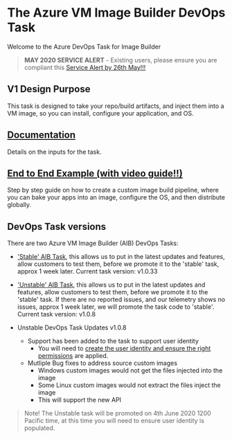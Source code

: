 # The Azure VM Image Builder DevOps Task  

Welcome to the Azure DevOps Task for Image Builder

> **MAY 2020 SERVICE ALERT** - Existing users, please ensure you are compliant this [Service Alert by 26th May!!!](https://github.com/danielsollondon/azvmimagebuilder#service-update-may-2020-action-needed-by-26th-may---please-review)

## V1 Design Purpose
This task is designed to take your repo/build artifacts, and inject them into a VM image, so you can install, configure your application, and OS.
 
## [Documentation](./DocsReadme.md)
Details on the inputs for the task.

## [End to End Example (with video guide!!)](./BuildaPipeline.md)
Step by step guide on how to create a custom image build pipeline, where you can bake your apps into an image, configure the OS, and then distribute globally.

## DevOps Task versions
There are two Azure VM Image Builder (AIB) DevOps Tasks:

* ['Stable' AIB Task](https://marketplace.visualstudio.com/items?itemName=AzureImageBuilder.devOps-task-for-azure-image-builder), this allows us to put in the latest updates and features, allow customers to test them, before we promote it to the 'stable' task, approx 1 week later. 
Current task version: v1.0.33

* ['Unstable' AIB Task](https://marketplace.visualstudio.com/items?itemName=AzureImageBuilder.devOps-task-for-azure-image-builder-canary), this allows us to put in the latest updates and features, allow customers to test them, before we promote it to the 'stable' task. If there are no reported issues, and our telemetry shows no issues, approx 1 week later, we will promote the task code to 'stable'. Current task version: v1.0.8

* Unstable DevOps Task Updates v1.0.8
    * Support has been added to the task to support user identity
        * You will need to [create the user identity and ensure the right permissions](https://docs.microsoft.com/en-us/azure/virtual-machines/windows/image-builder-overview#permissions) are applied.
    * Mutliple Bug fixes to address source custom images
        * Windows custom images would not get the files injected into the image
        * Some Linux custom images would not extract the files inject the image
        * This will support the new API

>Note! The Unstable task will be promoted on 4th June 2020 1200 Pacific time, at this time you will need to ensure user identity is populated. 
